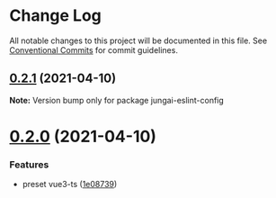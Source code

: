 # Change Log

All notable changes to this project will be documented in this file.
See [Conventional Commits](https://conventionalcommits.org) for commit guidelines.

## [0.2.1](https://github.com/jungai/eslint-config-jungai/compare/v0.2.0...v0.2.1) (2021-04-10)

**Note:** Version bump only for package jungai-eslint-config





# [0.2.0](https://github.com/jungai/eslint-config-jungai/compare/v0.1.2...v0.2.0) (2021-04-10)


### Features

* preset vue3-ts ([1e08739](https://github.com/jungai/eslint-config-jungai/commit/1e087394ef321b3b52d2d3c7a21b1f9557c6c175))
